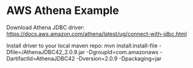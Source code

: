# AWS Athena Example

Download Athena JDBC driver:
https://docs.aws.amazon.com/athena/latest/ug/connect-with-jdbc.html

Install driver to your local maven repo:
mvn install:install-file -Dfile=<path-to-folder>/AthenaJDBC42_2.0.9.jar -DgroupId=com.amazonaws -DartifactId=AthenaJDBC42 -Dversion=2.0.9 -Dpackaging=jar 